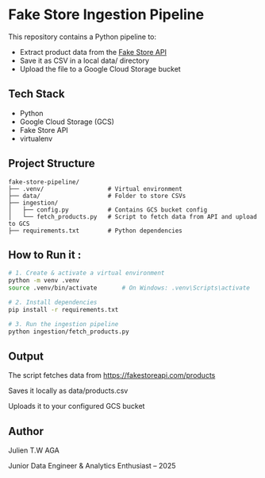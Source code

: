 # Fake Store Ingestion Pipeline

This repository contains a Python pipeline to:

- Extract product data from the [Fake Store API](https://fakestoreapi.com/)
- Save it as CSV in a local data/ directory
- Upload the file to a Google Cloud Storage bucket


## Tech Stack
- Python
- Google Cloud Storage (GCS)
- Fake Store API
- virtualenv

## Project Structure

```
fake-store-pipeline/
├── .venv/                  # Virtual environment
├── data/                   # Folder to store CSVs
├── ingestion/
│   ├── config.py           # Contains GCS bucket config
│   └── fetch_products.py   # Script to fetch data from API and upload to GCS
├── requirements.txt        # Python dependencies
```

## How to Run it :

```bash
# 1. Create & activate a virtual environment
python -m venv .venv
source .venv/bin/activate       # On Windows: .venv\Scripts\activate

# 2. Install dependencies
pip install -r requirements.txt

# 3. Run the ingestion pipeline
python ingestion/fetch_products.py
```

## Output
The script fetches data from https://fakestoreapi.com/products

Saves it locally as data/products.csv

Uploads it to your configured GCS bucket


## Author
Julien T.W AGA 

Junior Data Engineer & Analytics Enthusiast – 2025

